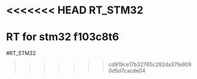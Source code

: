 <<<<<<< HEAD
RT_STM32
========

RT for stm32 f103c8t6 
=======
#RT_STM32
>>>>>>> cd919ce17b32765c282da37fe9090d5d7cacde04
